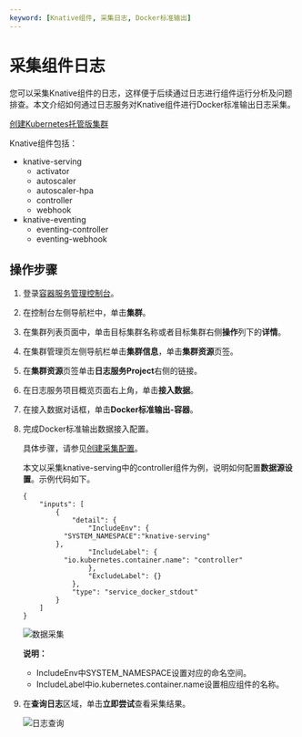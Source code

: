 ```yaml
---
keyword: [Knative组件, 采集日志, Docker标准输出]
---
```


# 采集组件日志

您可以采集Knative组件的日志，这样便于后续通过日志进行组件运行分析及问题排查。本文介绍如何通过日志服务对Knative组件进行Docker标准输出日志采集。

[创建Kubernetes托管版集群](/intl.zh-CN/Kubernetes集群用户指南/集群管理/创建集群/创建Kubernetes托管版集群.md)

Knative组件包括：

-   knative-serving
    -   activator
    -   autoscaler
    -   autoscaler-hpa
    -   controller
    -   webhook
-   knative-eventing
    -   eventing-controller
    -   eventing-webhook

## 操作步骤

1.  登录[容器服务管理控制台](https://cs.console.aliyun.com)。

2.  在控制台左侧导航栏中，单击**集群**。

3.  在集群列表页面中，单击目标集群名称或者目标集群右侧**操作**列下的**详情**。

4.  在集群管理页左侧导航栏单击**集群信息**，单击**集群资源**页签。

5.  在**集群资源**页签单击**日志服务Project**右侧的链接。

6.  在日志服务项目概览页面右上角，单击**接入数据**。

7.  在接入数据对话框，单击**Docker标准输出-容器**。

8.  完成Docker标准输出数据接入配置。

    具体步骤，请参见[创建采集配置](/intl.zh-CN/数据采集/Logtail采集/采集容器日志/通过DaemonSet-控制台方式采集Kubernetes标准输出.md)。

    本文以采集knative-serving中的controller组件为例，说明如何配置**数据源设置**。示例代码如下。

    ```
    {
        "inputs": [
            {
                "detail": {
                    "IncludeEnv": {
              "SYSTEM_NAMESPACE":"knative-serving"
            },
                    "IncludeLabel": {
              "io.kubernetes.container.name": "controller"
                    },
                    "ExcludeLabel": {}
                },
                "type": "service_docker_stdout"
            }
        ]
    }
    ```

    ![数据采集](https://static-aliyun-doc.oss-accelerate.aliyuncs.com/assets/img/zh-CN/4895659951/p127942.png)

    **说明：**

    -   IncludeEnv中SYSTEM\_NAMESPACE设置对应的命名空间。
    -   IncludeLabel中io.kubernetes.container.name设置相应组件的名称。
9.  在**查询日志**区域，单击**立即尝试**查看采集结果。

    ![日志查询](https://static-aliyun-doc.oss-accelerate.aliyuncs.com/assets/img/zh-CN/4895659951/p127947.png)


